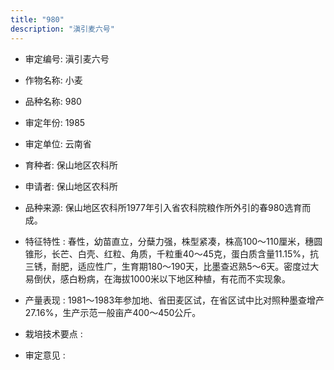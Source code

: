 ```yaml
---
title: "980"
description: "滇引麦六号"
---
```

* 审定编号:  滇引麦六号

*  作物名称:  小麦

*  品种名称:  980

*  审定年份:  1985

*  审定单位:  云南省

* 育种者:  保山地区农科所

*  申请者:  保山地区农科所

*  品种来源:  保山地区农科所1977年引入省农科院粮作所外引的春980选育而成。

*  特征特性 : 
春性，幼苗直立，分蘖力强，株型紧凑，株高100～110厘米，穗圆锥形，长芒、白壳、红粒、角质，千粒重40～45克，蛋白质含量11.15%，抗三锈，耐肥，适应性广，生育期180～190天，比墨查迟熟5～6天。密度过大易倒伏，感白粉病，在海拔1000米以下地区种植，有花而不实现象。
 
*  产量表现 : 
1981～1983年参加地、省田麦区试，在省区试中比对照种墨查增产27.16%，生产示范一般亩产400～450公斤。

*  栽培技术要点 : 


*  审定意见 : 

